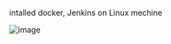 intalled docker, Jenkins on Linux mechine

![image](https://user-images.githubusercontent.com/85178565/227689336-89ed5ee2-c1c5-4710-aa95-8dddc8cafa25.png)
